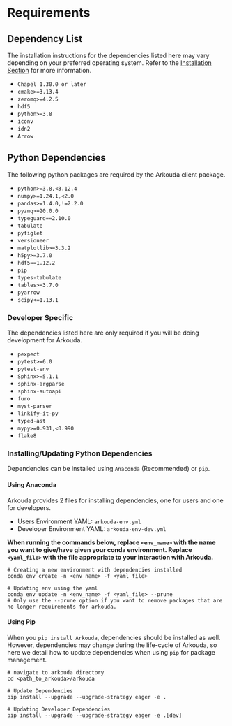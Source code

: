 # Requirements

## Dependency List

The installation instructions for the dependencies listed here may vary depending on your preferred operating system. Refer to the [Installation Section](install_menu.rst) for more information.

- ``Chapel 1.30.0 or later``
- `cmake>=3.13.4`
- `zeromq>=4.2.5`
- `hdf5`
- `python>=3.8`
- `iconv`
- `idn2`
- `Arrow`

## Python Dependencies

The following python packages are required by the Arkouda client package.

- `python>=3.8,<3.12.4`
- `numpy>=1.24.1,<2.0`
- `pandas>=1.4.0,!=2.2.0`
- `pyzmq>=20.0.0`
- `typeguard==2.10.0`
- `tabulate`
- `pyfiglet`
- `versioneer`
- `matplotlib>=3.3.2`
- `h5py>=3.7.0`
- `hdf5==1.12.2`
- `pip`
- `types-tabulate`
- `tables>=3.7.0`
- `pyarrow`
- `scipy<=1.13.1`

### Developer Specific

The dependencies listed here are only required if you will be doing development for Arkouda.

- `pexpect`
- `pytest>=6.0`
- `pytest-env`
- `Sphinx>=5.1.1`
- `sphinx-argparse`
- `sphinx-autoapi`
- `furo`
- `myst-parser`
- `linkify-it-py`
- `typed-ast`
- `mypy>=0.931,<0.990`
- `flake8`

### Installing/Updating Python Dependencies

Dependencies can be installed using `Anaconda` (Recommended) or `pip`. 

#### Using Anaconda

Arkouda provides 2 files for installing dependencies, one for users and one for developers. 

- Users Environment YAML: `arkouda-env.yml`
- Developer Environment YAML: `arkouda-env-dev.yml`

**When running the commands below, replace `<env_name>` with the name you want to give/have given your conda environment. Replace `<yaml_file>` with the file appropriate to your interaction with Arkouda.**

```commandline
# Creating a new environment with dependencies installed
conda env create -n <env_name> -f <yaml_file>

# Updating env using the yaml 
conda env update -n <env_name> -f <yaml_file> --prune 
# Only use the --prune option if you want to remove packages that are no longer requirements for arkouda.
```

#### Using Pip

When you `pip install Arkouda`, dependencies should be installed as well. However, dependencies may change during the life-cycle of Arkouda, so here we detail how to update dependencies when using `pip` for package management.

```commandline
# navigate to arkouda directory
cd <path_to_arkouda>/arkouda

# Update Dependencies
pip install --upgrade --upgrade-strategy eager -e .

# Updating Developer Dependencies
pip install --upgrade --upgrade-strategy eager -e .[dev]
```
